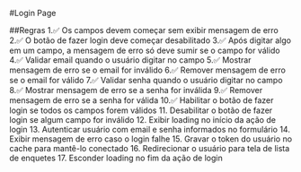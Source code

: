 #Login Page

##Regras
1.✅ Os campos devem começar sem exibir mensagem de erro
2.✅  O botão de fazer login deve começar desabilitado
3.✅ Após digitar algo em um campo, a mensagem de erro só deve sumir se o campo for válido
4.✅ Validar email quando o usuário digitar no campo
5.✅ Mostrar mensagem de erro se o email for inválido
6.✅ Remover mensagem de erro se o email for válido
7.✅ Validar senha quando o usuário digitar no campo
8.✅ Mostrar mensagem de erro se a senha for inválida
9.✅ Remover mensagem de erro se a senha for válida
10.✅  Habilitar o botão de fazer login se todos os campos forem válidos
11. Desabilitar o botão de fazer login se algum campo for inválido
12. Exibir loading no início da ação de login
13. Autenticar usuário com email e senha informados no formulário
14. Exibir mensagem de erro caso o login falhe
15. Gravar o token do usuário no cache para mantê-lo conectado
16. Redirecionar o usuário para tela de lista de enquetes
17. Esconder loading no fim da ação de login

